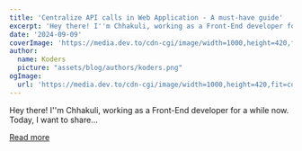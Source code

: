 ```yaml
---
title: 'Centralize API calls in Web Application - A must-have guide'
excerpt: 'Hey there! I''m Chhakuli, working as a Front-End developer for a while now. Today, I want to share...'
date: '2024-09-09'
coverImage: 'https://media.dev.to/cdn-cgi/image/width=1000,height=420,fit=cover,gravity=auto,format=auto/https%3A%2F%2Fdev-to-uploads.s3.amazonaws.com%2Fuploads%2Farticles%2Fotlftaeg75j68e5q4lpn.png'
author:
  name: Koders
  picture: "assets/blog/authors/koders.png"
ogImage:
  url: 'https://media.dev.to/cdn-cgi/image/width=1000,height=420,fit=cover,gravity=auto,format=auto/https%3A%2F%2Fdev-to-uploads.s3.amazonaws.com%2Fuploads%2Farticles%2Fotlftaeg75j68e5q4lpn.png'
---
```


Hey there! I''m Chhakuli, working as a Front-End developer for a while now. Today, I want to share...

[Read more](https://dev.to/creowistech/centralize-api-calls-in-web-application-a-must-have-guide-3ppj)
